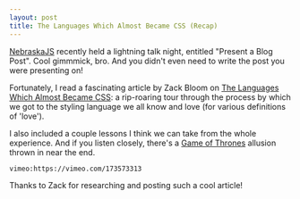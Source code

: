 ```yaml
---
layout: post
title: The Languages Which Almost Became CSS (Recap)
---
```


[NebraskaJS][nejs] recently held a lightning talk night, entitled "Present a Blog Post". Cool gimmmick, bro.
And you didn't even need to write the post you were presenting on!

Fortunately, I read a fascinating article by Zack Bloom on [The Languages Which Almost Became CSS][eager]: a rip-roaring tour through the process by which we got to the styling language we all know and love (for various definitions of 'love').

I also included a couple lessons I think we can take from the whole experience. And if you listen closely, there's a [Game of Thrones][got] allusion thrown in near the end.

`vimeo:https://vimeo.com/173573313`

Thanks to Zack for researching and posting such a cool article!

[nejs]: http://nebraskajs.com
[eager]: https://eager.io/blog/the-languages-which-almost-were-css/
[got]: http://deremilitari.org/2013/01/strategies-of-war-in-westeros/
